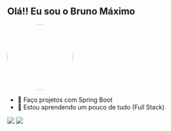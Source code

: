 ## Olá!! Eu sou o Bruno Máximo 

<img src="https://github.com/BrunoMaximo03.png" width="150" style="border-radius: 50%;" />


- 🔭 Faço projetos com Spring Boot
- 🌱 Estou aprendendo um pouco de tudo (Full Stack)

<picture>
  <source
    srcset="https://github-readme-stats.vercel.app/api?username=BrunoMaximo03&show_icons=true&theme=dark"
    media="(prefers-color-scheme: dark)"
  />
  <source
    srcset="https://github-readme-stats.vercel.app/api?username=BrunoMaximo03&show_icons=true"
    media="(prefers-color-scheme: light), (prefers-color-scheme: no-preference)"
  />
  <img src="https://github-readme-stats.vercel.app/api?username=BrunoMaximo03&show_icons=true" />
</picture>

<picture>
  <source
    srcset="https://github-readme-stats.vercel.app/api/top-langs/?username=BrunoMaximo03&layout=compact&theme=dark"
    media="(prefers-color-scheme: dark)"
  />
  <source
    srcset="https://github-readme-stats.vercel.app/api/top-langs/?username=BrunoMaximo03&layout=compact"
    media="(prefers-color-scheme: light), (prefers-color-scheme: no-preference)"
  />
  <img src="https://github-readme-stats.vercel.app/api/top-langs/?username=BrunoMaximo03&layout=compact" />
</picture>
